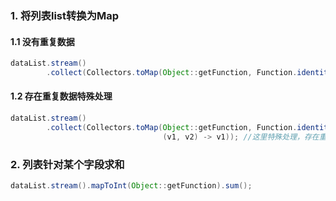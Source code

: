 ### 1. 将列表list转换为Map

#### 1.1 没有重复数据

```java
dataList.stream()
        .collect(Collectors.toMap(Object::getFunction, Function.identity()); //存在重复数据会报错
```

#### 1.2 存在重复数据特殊处理

```java
dataList.stream()
        .collect(Collectors.toMap(Object::getFunction, Function.identity(),
                                  (v1, v2) -> v1)); //这里特殊处理，存在重复数据，返回第一个
```

### 2. 列表针对某个字段求和

```java
dataList.stream().mapToInt(Object::getFunction).sum();
```

